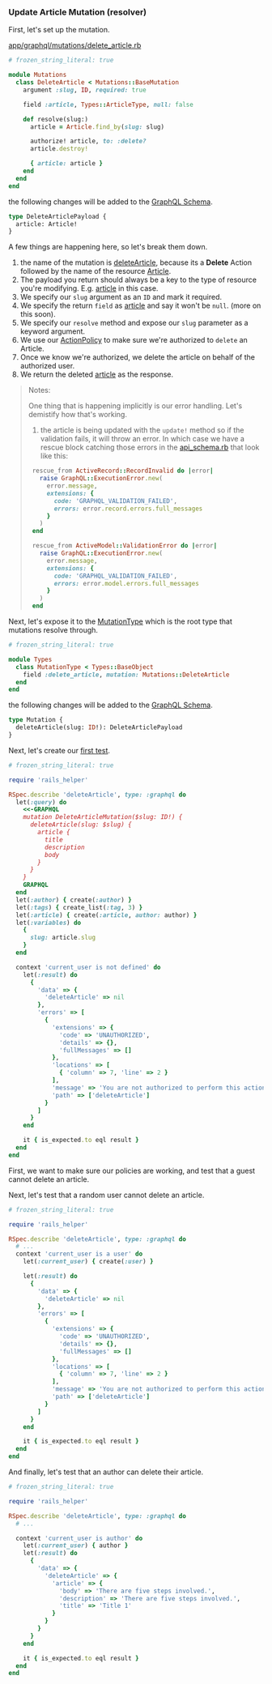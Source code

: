 ### Update Article Mutation (resolver)

First, let's set up the mutation.

[app/graphql/mutations/delete_article.rb][api/app/graphql/mutations/delete_article.rb]

```rb
# frozen_string_literal: true

module Mutations
  class DeleteArticle < Mutations::BaseMutation
    argument :slug, ID, required: true

    field :article, Types::ArticleType, null: false

    def resolve(slug:)
      article = Article.find_by(slug: slug)

      authorize! article, to: :delete?
      article.destroy!

      { article: article }
    end
  end
end
```

the following changes will be added to the [GraphQL Schema][api/schema.graphql].

```graphql
type DeleteArticlePayload {
  article: Article!
}
```

A few things are happening here, so let's break them down.

1. the name of the mutation is [deleteArticle][api/app/graphql/mutations/delete_article.rb], because its a **Delete** Action followed by the name of the resource [Article][api/app/models/article.rb].
2. The payload you return should always be a key to the type of resource you're modifying. E.g. [article][api/app/graphql/types/article_type.rb] in this case.
3. We specify our `slug` argument as an `ID` and mark it required.
4. We specify the return `field` as [article][api/app/graphql/types/article_type.rb] and say it won't be `null`. (more on this soon).
5. We specify our `resolve` method and expose our `slug` parameter as a keyword argument.
6. We use our [ActionPolicy][api/app/policies/article_policy.rb] to make sure we're authorized to `delete` an Article.
7. Once we know we're authorized, we delete the article on behalf of the authorized user.
8. We return the deleted [article][api/app/graphql/types/article_type.rb] as the response.

> Notes:
>
> One thing that is happening implicitly is our error handling. Let's demistify how that's working.
>
> 1. the article is being updated with the `update!` method so if the validation fails, it will throw an error. In which case we have a rescue block catching those errors in the [api_schema.rb][api/app/graphql/api_schema.rb] that look like this:
>
> ```rb
>  rescue_from ActiveRecord::RecordInvalid do |error|
>    raise GraphQL::ExecutionError.new(
>      error.message,
>      extensions: {
>        code: 'GRAPHQL_VALIDATION_FAILED',
>        errors: error.record.errors.full_messages
>      }
>    )
>  end
>
>  rescue_from ActiveModel::ValidationError do |error|
>    raise GraphQL::ExecutionError.new(
>      error.message,
>      extensions: {
>        code: 'GRAPHQL_VALIDATION_FAILED',
>        errors: error.model.errors.full_messages
>      }
>    )
>  end
> ```

Next, let's expose it to the [MutationType][api/app/graphql/types/mutation_type.rb] which is the root type that mutations resolve through.

```rb
# frozen_string_literal: true

module Types
  class MutationType < Types::BaseObject
    field :delete_article, mutation: Mutations::DeleteArticle
  end
end
```

the following changes will be added to the [GraphQL Schema][api/schema.graphql].

```graphql
type Mutation {
  deleteArticle(slug: ID!): DeleteArticlePayload
}
```

Next, let's create our [first test][api/spec/graphql/delete_article_spec.rb].

```rb
# frozen_string_literal: true

require 'rails_helper'

RSpec.describe 'deleteArticle', type: :graphql do
  let(:query) do
    <<-GRAPHQL
    mutation DeleteArticleMutation($slug: ID!) {
      deleteArticle(slug: $slug) {
        article {
          title
          description
          body
        }
      }
    }
    GRAPHQL
  end
  let(:author) { create(:author) }
  let(:tags) { create_list(:tag, 3) }
  let(:article) { create(:article, author: author) }
  let(:variables) do
    {
      slug: article.slug
    }
  end

  context 'current_user is not defined' do
    let(:result) do
      {
        'data' => {
          'deleteArticle' => nil
        },
        'errors' => [
          {
            'extensions' => {
              'code' => 'UNAUTHORIZED',
              'details' => {},
              'fullMessages' => []
            },
            'locations' => [
              { 'column' => 7, 'line' => 2 }
            ],
            'message' => 'You are not authorized to perform this action',
            'path' => ['deleteArticle']
          }
        ]
      }
    end

    it { is_expected.to eql result }
  end
end
```

First, we want to make sure our policies are working, and test that a guest cannot delete an article.

Next, let's test that a random user cannot delete an article.

```rb
# frozen_string_literal: true

require 'rails_helper'

RSpec.describe 'deleteArticle', type: :graphql do
  # ...
  context 'current_user is a user' do
    let(:current_user) { create(:user) }

    let(:result) do
      {
        'data' => {
          'deleteArticle' => nil
        },
        'errors' => [
          {
            'extensions' => {
              'code' => 'UNAUTHORIZED',
              'details' => {},
              'fullMessages' => []
            },
            'locations' => [
              { 'column' => 7, 'line' => 2 }
            ],
            'message' => 'You are not authorized to perform this action',
            'path' => ['deleteArticle']
          }
        ]
      }
    end

    it { is_expected.to eql result }
  end
end
```

And finally, let's test that an author can delete their article.

```rb
# frozen_string_literal: true

require 'rails_helper'

RSpec.describe 'deleteArticle', type: :graphql do
  # ...

  context 'current_user is author' do
    let(:current_user) { author }
    let(:result) do
      {
        'data' => {
          'deleteArticle' => {
            'article' => {
              'body' => 'There are five steps involved.',
              'description' => 'There are five steps involved.',
              'title' => 'Title 1'
            }
          }
        }
      }
    end

    it { is_expected.to eql result }
  end
end
```

[activesupport::timehelpers]: https://api.rubyonrails.org/v5.2.4.1/classes/ActiveSupport/Testing/TimeHelpers.html
[api/app/graphql/api_schema.rb]: https://github.com/lifeiscontent/realworld/blob/master/api/app/graphql/api_schema.rb
[api/app/policies/article_policy.rb]: https://github.com/lifeiscontent/realworld/blob/master/api/app/policies/article_policy.rb
[api/app/graphql/types/article_type.rb]: https://github.com/lifeiscontent/realworld/blob/master/api/app/graphql/types/article_type.rb
[api/app/models/article.rb]: https://github.com/lifeiscontent/realworld/blob/master/api/app/models/article.rb
[api/spec/graphql/delete_article_spec.rb]: https://github.com/lifeiscontent/realworld/blob/master/api/spec/graphql/delete_article_spec.rb
[api/app/graphql/mutations/delete_article.rb]: https://github.com/lifeiscontent/realworld/blob/master/api/app/graphql/mutations/delete_article.rb
[api/app/graphql/types/mutation_type.rb]: https://github.com/lifeiscontent/realworld/blob/master/api/app/graphql/types/mutation_type.rb
[api/schema.graphql]: https://github.com/lifeiscontent/realworld/blob/master/api/schema.graphql
